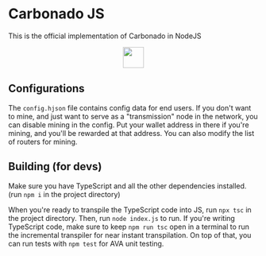 # Carbonado JS
This is the official implementation of Carbonado in NodeJS

<p align="center"><img src="https://carbonado-site.dexiethesheep.repl.co/CarbonadoLogo.png"
	width="42" height="42"></p>

## Configurations
The `config.hjson` file contains config data for end users. If you don't
want to mine, and just want to serve as a "transmission" node in the
network, you can disable mining in the config. Put your wallet address
in there if you're mining, and you'll be rewarded at that address.
You can also modify the list of routers for mining.

## Building (for devs)
Make sure you have TypeScript and all the other dependencies installed.
(run `npm i` in the project directory)

When you're ready to transpile the TypeScript code into JS, run `npx tsc`
in the project directory. Then, run `node index.js` to run. If you're
writing TypeScript code, make sure to keep `npm run tsc` open in a
terminal to run the incremental transpiler for near instant transpilation.
On top of that, you can run tests with `npm test` for AVA unit testing.
